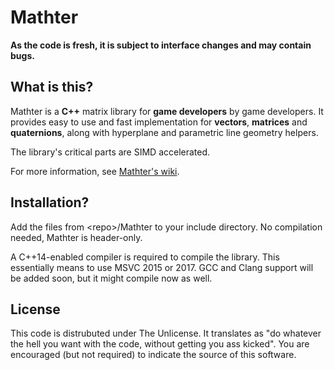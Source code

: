 Mathter
===
**As the code is fresh, it is subject to interface changes and may contain bugs.**

What is this?
---
Mathter is a **C++** matrix library for **game developers** by game developers.
It provides easy to use and fast implementation for **vectors**, **matrices**
and **quaternions**, along with hyperplane and parametric line geometry helpers.

The library's critical parts are SIMD accelerated.

For more information, see [Mathter's wiki](https://github.com/petiaccja/Mathter/wiki).

Installation?
---
Add the files from &lt;repo&gt;/Mathter to your include directory.
No compilation needed, Mathter is header-only.

A C++14-enabled compiler is required to compile the library. This essentially means to
use MSVC 2015 or 2017. GCC and Clang support will be added soon, but it might compile now as well.

License
---
This code is distrubuted under The Unlicense.
It translates as "do whatever the hell you want with the code, without getting you ass kicked".
You are encouraged (but not required) to indicate the source of this software.


















